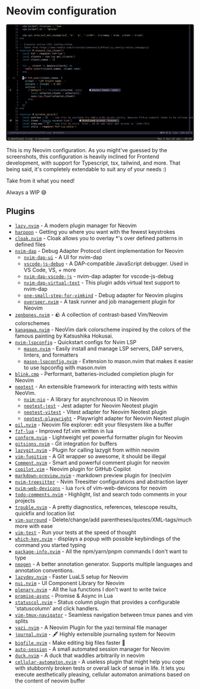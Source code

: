 # Neovim configuration

<img src="/other/images/screenshot.png" alt="Dotfiles screenshot" />

This is my Neovim configuration. As you might've guessed by the screenshots, this configuration is heavily inclined for
Frontend development, with support for Typescript, tsx, tailwind, and more. That being said, it's completely extendable
to suit any of your needs :)

Take from it what you need!

Always a WIP 😅

## Plugins

- [`lazy.nvim`](https://github.com/folke/lazy.nvim) - A modern plugin manager for Neovim
- [`harpoon`](https://github.com/ThePrimeagen/harpoon/tree/harpoon2) - Getting you where you want with the fewest keystrokes
- [`cloak.nvim`](https://github.com/laytan/cloak.nvim) - Cloak allows you to overlay \*'s over defined patterns in defined files
- [`nvim-dap`](https://github.com/mfussenegger/nvim-dap) - Debug Adapter Protocol client implementation for Neovim
  - [`nvim-dap-ui`](https://github.com/rcarriga/nvim-dap-ui) - A UI for nvim-dap
  - [`vscode-js-debug`](https://github.com/microsoft/vscode-js-debug) - A DAP-compatible JavaScript debugger. Used in VS Code, VS, + more
  - [`nvim-dap-vscode-js`](https://github.com/mxsdev/nvim-dap-vscode-js) - nvim-dap adapter for vscode-js-debug
  - [`nvim-dap-virtual-text`](https://github.com/theHamsta/nvim-dap-virtual-text) - This plugin adds virtual text support to nvim-dap
  - [`one-small-step-for-vimkind`](https://github.com/jbyuki/one-small-step-for-vimkind) - Debug adapter for Neovim plugins
  - [`overseer.nvim`](https://github.com/stevearc/overseer.nvim) - A task runner and job management plugin for Neovim
- [`zenbones.nvim`](https://github.com/zenbones-theme/zenbones.nvim/tree/main) - 🪨 A collection of contrast-based Vim/Neovim colorschemes
- [`kanagawa.nvim`](https://github.com/rebelot/kanagawa.nvim) - NeoVim dark colorscheme inspired by the colors of the famous painting by Katsushika Hokusai.
- [`nvim-lspconfig`](https://github.com/neovim/nvim-lspconfig) - Quickstart configs for Nvim LSP
  - [`mason.nvim`](https://github.com/williamboman/mason.nvim) - Easily install and manage LSP servers, DAP servers, linters, and formatters
  - [`mason-lspconfig.nvim`](https://github.com/williamboman/mason-lspconfig.nvim) - Extension to mason.nvim that makes it easier to use lspconfig with mason.nvim
- [`blink.cmp`](https://github.com/Saghen/blink.cmp) - Performant, batteries-included completion plugin for Neovim
- [`neotest`](https://github.com/nvim-neotest/neotest) - An extensible framework for interacting with tests within NeoVim.
  - [`nvim-nio`](https://github.com/nvim-neotest/nvim-nio) - A library for asynchronous IO in Neovim
  - [`neotest-jest`](https://github.com/nvim-neotest/neotest-jest) - Jest adapter for Neovim Neotest plugin
  - [`neotest-vitest`](https://github.com/marilari88/neotest-vitest) - Vitest adapter for Neovim Neotest plugin
  - [`neotest-playwright`](https://github.com/thenbe/neotest-playwright) - Playwright adapter for Neovim Neotest plugin
- [`oil.nvim`](https://github.com/stevearc/oil.nvim) - Neovim file explorer: edit your filesystem like a buffer
- [`fzf-lua`](https://github.com/ibhagwan/fzf-lua) - Improved fzf.vim written in lua
- [`conform.nvim`](https://github.com/stevearc/conform.nvim) - Lightweight yet powerful formatter plugin for Neovim
- [`gitsigns.nvim`](https://github.com/lewis6991/gitsigns.nvim) - Git integration for buffers
- [`lazygit.nvim`](https://github.com/kdheepak/lazygit.nvim) - Plugin for calling lazygit from within neovim
- [`vim-fugitive`](https://github.com/tpope/vim-fugitive) - A Git wrapper so awesome, it should be illegal
- [`Comment.nvim`](https://github.com/numToStr/Comment.nvim) - Smart and powerful comment plugin for neovim
- [`copilot.vim`](https://github.com/github/copilot.vim) - Neovim plugin for GitHub Copilot
- [`markdown-preview.nvim`](https://github.com/iamcco/markdown-preview.nvim) - markdown preview plugin for (neo)vim
- [`nvim-treesitter`](https://github.com/nvim-treesitter/nvim-treesitter) - Nvim Treesitter configurations and abstraction layer
- [`nvim-web-devicons`](https://github.com/nvim-tree/nvim-web-devicons) - lua `fork` of vim-web-devicons for neovim
- [`todo-comments.nvim`](https://github.com/folke/todo-comments.nvim) - Highlight, list and search todo comments in your projects
- [`trouble.nvim`](https://github.com/folke/trouble.nvim) - A pretty diagnostics, references, telescope results, quickfix and location list
- [`vim-surround`](https://github.com/tpope/vim-surround) - Delete/change/add parentheses/quotes/XML-tags/much more with ease
- [`vim-test`](https://github.com/vim-test/vim-test) - Run your tests at the speed of thought
- [`which-key.nvim`](https://github.com/folke/which-key.nvim) - displays a popup with possible keybindings of the command you started typing
- [`package-info.nvim`](https://github.com/vuki656/package-info.nvim) - All the npm/yarn/pnpm commands I don't want to type
- [`neogen`](https://github.com/danymat/neogen) - A better annotation generator. Supports multiple languages and annotation conventions.
- [`lazydev.nvim`](https://github.com/folke/lazydev.nvim) - Faster LuaLS setup for Neovim
- [`nui.nvim`](https://github.com/MunifTanjim/nui.nvim) - UI Component Library for Neovim
- [`plenary.nvim`](https://github.com/nvim-lua/plenary.nvim) - All the lua functions I don't want to write twice
- [`promise-async`](https://github.com/kevinhwang91/promise-async) - Promise & Async in Lua
- [`statuscol.nvim`](https://github.com/luukvbaal/statuscol.nvim) - Status column plugin that provides a configurable 'statuscolumn' and click handlers.
- [`vim-tmux-navigator`](https://github.com/christoomey/vim-tmux-navigator) - Seamless navigation between tmux panes and vim splits
- [`yazi.nvim`](https://github.com/mikavilpas/yazi.nvim) - A Neovim Plugin for the yazi terminal file manager
- [`journal.nvim`](https://github.com/jakobkhansen/journal.nvim) - 🖋️ Highly extensible journaling system for Neovim
- [`bigfile.nvim`](https://github.com/LunarVim/bigfile.nvim) - Make editing big files faster 🚀
- [`auto-session`](https://github.com/rmagatti/auto-session) - A small automated session manager for Neovim
- [`duck.nvim`](https://github.com/tamton-aquib/duck.nvim/tree/main) - A duck that waddles arbitrarily in neovim
- [`cellular-automaton.nvim`](https://github.com/Eandrju/cellular-automaton.nvim) - A useless plugin that might help you cope with stubbornly broken tests or overall lack of sense in life. It lets you execute aesthetically pleasing, cellular automaton animations based on the content of neovim buffer

